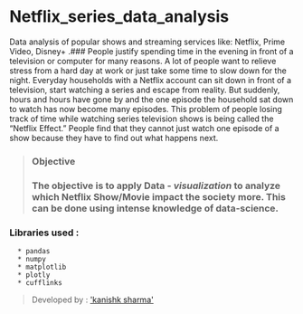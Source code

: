 # Netflix_series_data_analysis
Data analysis of popular shows and streaming services like: Netflix, Prime Video, Disney+ .### People justify spending time in the evening in front of a television or computer for many reasons. A lot of people want to relieve stress from a hard day at work or just take some time to slow down for the night. Everyday households with a Netflix account can sit down in front of a television, start watching a series and escape from reality. But suddenly, hours and hours have gone by and the one episode the household sat down to watch has now become many episodes. This problem of people losing track of time while watching series television shows is being called the “Netflix Effect.” People find that they cannot just watch one episode of a show because they have to find out what happens next.

> ### Objective
> ### The objective is to apply Data - *visualization* to analyze which Netflix Show/Movie impact the society more. This can be done using  intense knowledge of data-science. 

### Libraries used : 
```
  * pandas
  * numpy
  * matplotlib
  * plotly
  * cufflinks
```

> Developed by : ['kanishk sharma']('github.com/kanishksh4rma')
